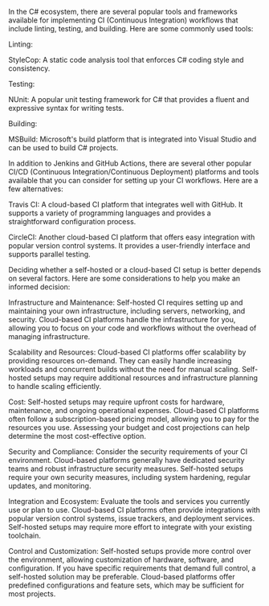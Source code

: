 In the C# ecosystem, there are several popular tools and frameworks available for implementing CI (Continuous Integration) workflows that include linting, testing, and building. Here are some commonly used tools:

Linting:

StyleCop: A static code analysis tool that enforces C# coding style and consistency.

Testing:

NUnit: A popular unit testing framework for C# that provides a fluent and expressive syntax for writing tests.

Building:

MSBuild: Microsoft's build platform that is integrated into Visual Studio and can be used to build C# projects.

In addition to Jenkins and GitHub Actions, there are several other popular CI/CD (Continuous Integration/Continuous Deployment) platforms and tools available that you can consider for setting up your CI workflows. Here are a few alternatives:

Travis CI: A cloud-based CI platform that integrates well with GitHub. It supports a variety of programming languages and provides a straightforward configuration process.

CircleCI: Another cloud-based CI platform that offers easy integration with popular version control systems. It provides a user-friendly interface and supports parallel testing.

Deciding whether a self-hosted or a cloud-based CI setup is better depends on several factors. Here are some considerations to help you make an informed decision:

Infrastructure and Maintenance: Self-hosted CI requires setting up and maintaining your own infrastructure, including servers, networking, and security. Cloud-based CI platforms handle the infrastructure for you, allowing you to focus on your code and workflows without the overhead of managing infrastructure.

Scalability and Resources: Cloud-based CI platforms offer scalability by providing resources on-demand. They can easily handle increasing workloads and concurrent builds without the need for manual scaling. Self-hosted setups may require additional resources and infrastructure planning to handle scaling efficiently.

Cost: Self-hosted setups may require upfront costs for hardware, maintenance, and ongoing operational expenses. Cloud-based CI platforms often follow a subscription-based pricing model, allowing you to pay for the resources you use. Assessing your budget and cost projections can help determine the most cost-effective option.

Security and Compliance: Consider the security requirements of your CI environment. Cloud-based platforms generally have dedicated security teams and robust infrastructure security measures. Self-hosted setups require your own security measures, including system hardening, regular updates, and monitoring.

Integration and Ecosystem: Evaluate the tools and services you currently use or plan to use. Cloud-based CI platforms often provide integrations with popular version control systems, issue trackers, and deployment services. Self-hosted setups may require more effort to integrate with your existing toolchain.

Control and Customization: Self-hosted setups provide more control over the environment, allowing customization of hardware, software, and configuration. If you have specific requirements that demand full control, a self-hosted solution may be preferable. Cloud-based platforms offer predefined configurations and feature sets, which may be sufficient for most projects.
